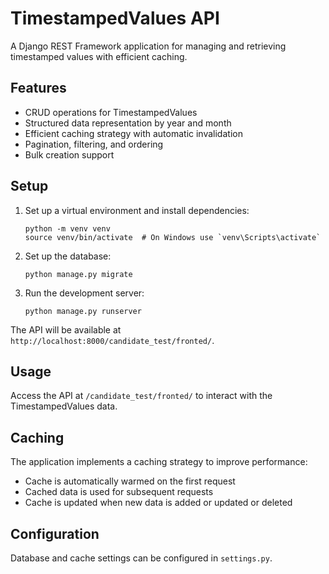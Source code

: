# TimestampedValues API

A Django REST Framework application for managing and retrieving timestamped values with efficient caching.

## Features

- CRUD operations for TimestampedValues
- Structured data representation by year and month
- Efficient caching strategy with automatic invalidation
- Pagination, filtering, and ordering
- Bulk creation support

## Setup

1. Set up a virtual environment and install dependencies:
   ```
   python -m venv venv
   source venv/bin/activate  # On Windows use `venv\Scripts\activate`
   ```

2. Set up the database:
   ```
   python manage.py migrate
   ```

3. Run the development server:
   ```
   python manage.py runserver
   ```

The API will be available at `http://localhost:8000/candidate_test/fronted/`.

## Usage

Access the API at `/candidate_test/fronted/` to interact with the TimestampedValues data.

## Caching

The application implements a caching strategy to improve performance:
- Cache is automatically warmed on the first request
- Cached data is used for subsequent requests
- Cache is updated when new data is added or updated or deleted

## Configuration

Database and cache settings can be configured in `settings.py`.